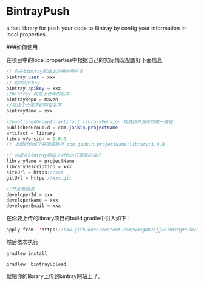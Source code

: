 # BintrayPush
a fast library for push your code to Bintray by config your  information in local.properties

###如何使用

在项目中的local.properties中根据自己的实际情况配置好下面信息

```java
// 你在bintray网站上注册的用户名
bintray.user = xxx
// 你的apikey
bintray.apikey = xxx
//bintray 网站上仓库的名字
bintrayRepo = maven
//在这个仓库下的项目名字
bintrayName = xxx

//publishedGroupId:artifact:libraryVersion 构成你开源库的唯一路径
publishedGroupId = com.jankin.projectName
artifact = library
libraryVersion = 1.0.0
// 上面就构成了开源库路径 com.jankin.projectName:library:1.0.0

// 这是在bintray网站上对你的开源库的描述
libraryName = projectName
libraryDescription = xxx
siteUrl = https://xxx
gitUrl = https://xxx.git

//开发者信息
developerId = xxx
developerName = xxx
developerEmail = xxx
```

在你要上传的library项目的build.gradle中引入如下：

```java
apply from: 'https://raw.githubusercontent.com/wang0826jj/BintrayPush/master/bintray-config.gradle'
```

然后依次执行

`gradlew install`

`gradlew  bintrayUpload`

就把你的library上传到bintray网站上了。